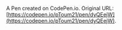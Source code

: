 # 

A Pen created on CodePen.io. Original URL: [https://codepen.io/pToum21/pen/dyQEejW](https://codepen.io/pToum21/pen/dyQEejW).

